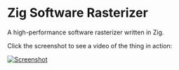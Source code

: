 # Zig Software Rasterizer

A high-performance software rasterizer written in Zig.

Click the screenshot to see a video of the thing in action:

[![Screenshot](https://mq32.de/public/8df8a8f4e28e3d29f8c78d6ef69f0c4dffebfd0a.png)](https://mq32.de/public/softren-07.mp4)


